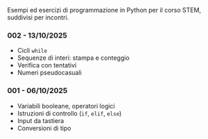 Esempi ed esercizi di programmazione in Python per il corso STEM, suddivisi per incontri.

### 002 - 13/10/2025
- Cicli `while`
- Sequenze di interi: stampa e conteggio
- Verifica con tentativi
- Numeri pseudocasuali

### 001 - 06/10/2025
- Variabili booleane, operatori logici
- Istruzioni di controllo (`if`, `elif`, `else`)
- Input da tastiera
- Conversioni di tipo